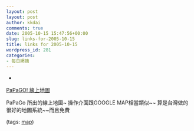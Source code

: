 ```yaml
---
layout: post
layout: post
author: kkdai
comments: true
date: 2005-10-15 15:47:56+00:00
slug: links-for-2005-10-15
title: links for 2005-10-15
wordpress_id: 281
categories:
- 每日網摘
---
```



	
  * 
		

[PaPaGO! 線上地圖](http://www.imap.com.tw/)


		

PaPaGo 所出的線上地圖~ 操作介面跟GOOGLE MAP相當類似~~ 算是台灣做的很好的地圖系統~~而且免費


		

(tags: [map](http://del.icio.us/kkdai/map))


	


